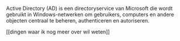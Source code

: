 Active Directory (AD) is een directoryservice van Microsoft die wordt gebruikt in Windows-netwerken om gebruikers, computers en andere objecten centraal te beheren, authenticeren en autoriseren.

 [[dingen waar ik nog meer over wil weten]] 
